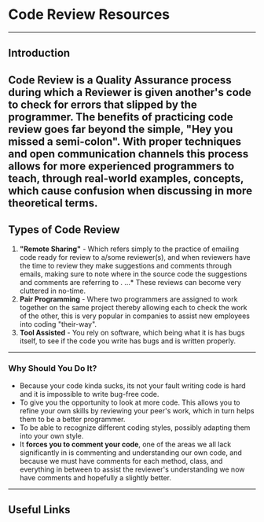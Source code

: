 # Code Review Resources
---
## Introduction
**Code Review** is a Quality Assurance process during which a Reviewer is given another's code to check for errors that slipped by the programmer. The benefits of practicing code review goes far beyond the simple, "Hey you missed a semi-colon". With proper techniques and open communication channels this process allows for more experienced programmers to teach, through real-world examples, concepts, which cause confusion when discussing in more theoretical terms.
---
## Types of Code Review
1. **"Remote Sharing"** - Which refers simply to the practice of emailing code ready for review to a/some reviewer(s), and when reviewers have the time to review they make suggestions and comments through emails, making sure to note where in the source code the suggestions and comments are referring to .
...* These reviews can become very cluttered in no-time.
2. **Pair Programming** - Where two programmers are assigned to work together on the same project thereby allowing each to check the work of the other, this is very popular in companies to assist new employees into coding "their-way".
3. **Tool Assisted** - You rely on software, which being what it is has bugs itself, to see if the code you write has bugs and is written properly.
---
### Why Should You Do It?
* Because your code kinda sucks, its not your fault writing code is hard and it is impossible to write bug-free code.
* To give you the opportunity to look at more code. This allows you to refine your own skills by reviewing your peer's work, which in turn helps them to be a better programmer.
* To be able to recognize different coding styles, possibly adapting them into your own style.
* It **forces you to comment your code**, one of the areas we all lack significantly in is commenting and understanding our own code, and because we must have comments for each method, class, and everything in between to assist the reviewer's understanding we now have comments and hopefully a slightly better.  
---

## Useful Links

